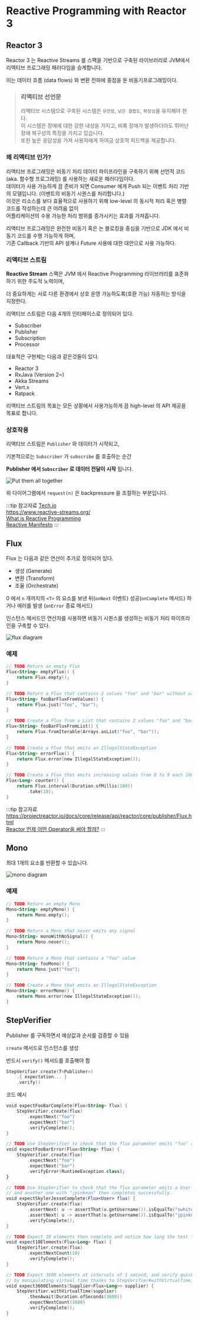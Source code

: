 # Reactive Programming with Reactor 3

## Reactor 3

Reactor 3 는 Reactive Streams 를 스팩을 기반으로 구축된 라이브러리로 JVM에서 리엑티브 프로그래밍 패러다임을 승계합니다.

이는 데이터 흐름 (data flows) 와 변환 전파에 중점을 둔 비동기프로그래밍이다.

> ### 리액티브 선언문
>
> 리액티브 시스템으로 구축된 시스템은 `유연함`, `낮은 결합도`, `확장성`을 유지해야 한다. <br/>
> 이 시스템은 장애에 대한 강한 내성을 가지고, 비록 장애가 발생하더라도 뛰어난 장애 복구성의 특징을 가지고 있습니다. <br/>
> 또한 높은 응답성을 가져 사용자에게 하여금 상호적 피드백을 제공합니다.

### 왜 리액티브 인가?

리액티브 프로그래밍은 비동기 처리 데이터 파이프라인을 구축하기 위해 선언적 코드(aka. 함수형 프로그래밍) 를 사용하는 새로운 패러다임이다.<br/>
데이터가 사용 가능하게 끔 준비가 되면 Consumer 에게 Push 되는 이벤트 처리 기반의 모델입니다. (이벤트의 비동기 시퀀스를 처리합니다.)<br/>
이것은 리소스를 보다 효율적으로 사용하기 위해 low-level 의 동시적 처리 혹은 병렬 코드를 작성하는데 큰 어려움 없이<br/>
어플리케이션의 수용 가능한 처리 범위를 증가시키는 효과를 가져옵니다.

리액티브 프로그래밍은 완전한 비동기 혹은 논 블로킹을 중심을 기반으로 JDK 에서 비동기 코드를 수행 가능하게 하며,<br/>
기존 Callback 기반의 API 설계나 Future 사용에 대한 대안으로 사용 가능하다.

### 리액티브 스트림

**Reactive Stream** 스팩은 JVM 에서 Reactive Programming 라이브러리를 표준화 하기 위한 주도적 노력이며,

더 중요하게는 서로 다른 환경에서 상호 운영 가능하도록(호환 가능) 자동하는 방식을 지정한다.

리액티브 스트림은 다음 4개의 인터페이스로 정의되어 있다.

* Subscriber
* Publisher
* Subscription
* Processor

대표적은 구현체는 다음과 같은것들이 있다.

* Reactor 3
* RxJava (Version 2~)
* Akka Streams
* Vert.x
* Ratpack

리액티브 스트림의 목표는 모든 상황에서 사용가능하게 끔 high-level 의 API 제공을 목표로 합니다.

### 상호작용

리액티브 스트림은 `Publisher` 와 데이터가 시작되고,

기본적으로는 `Subscriber` 가 `subscribe` 를 호출하는 순간

__Publisher 에서 `Subscriber` 로 데이터 전달이 시작__ 됩니다.

![Put them all together](/img/A123.png)

위 다이어그램에서 `request(n)` 은 backpressure 을 조절하는 부분입니다.

:::tip 참고자료
[Tech.io](https://tech.io/playgrounds/929/reactive-programming-with-reactor-3/Intro)<br/>
<https://www.reactive-streams.org/><br/>
[What is Reactive Programming](https://medium.com/@kevalpatel2106/what-is-reactive-programming-da37c1611382)<br/>
[Reactive Manifesto](https://www.reactivemanifesto.org/)
:::

## Flux

Flux 는 다음과 같은 연산이 추가로 정의되어 있다.

* 생성 (Generate)
* 변환 (Transform)
* 조율 (Orchestrate)

0 에서 `n` 개까지의 `<T>` 의 요소를 보낸 뒤(`onNext` 이벤트) 성공(`onComplete` 메서드) 하거나 에러를 발생 (`onError` 종료 메서드)

인스턴스 메서드인 연산자를 사용하면 비동기 시퀀스를 생성하는 비동기 처리 파이프라인을 구축할 수 있다.

![flux diagram](/img/A124.png)

### 예제

```kotlin
// TODO Return an empty Flux
Flux<String> emptyFlux() {
    return Flux.empty();
}

// TODO Return a Flux that contains 2 values "foo" and "bar" without using an array or a collection
Flux<String> fooBarFluxFromValues() {
    return Flux.just("foo", "bar");
}

// TODO Create a Flux from a List that contains 2 values "foo" and "bar"
Flux<String> fooBarFluxFromList() {
    return Flux.fromIterable(Arrays.asList("foo", "bar"));
}

// TODO Create a Flux that emits an IllegalStateException
Flux<String> errorFlux() {
    return Flux.error(new IllegalStateException());
}

// TODO Create a Flux that emits increasing values from 0 to 9 each 100ms
Flux<Long> counter() {
    return Flux.interval(Duration.ofMillis(100))
        .take(10);
}
```

:::tip 참고자료
<https://projectreactor.io/docs/core/release/api/reactor/core/publisher/Flux.html><br/>
[Reactor 언제 어떤 Operator을 써야 할까?](https://luvstudy.tistory.com/100)
:::

## Mono

최대 1개의 요소를 반환할 수 있습니다.

![mono diagram](/img/A125.png)

### 예제

```kotlin
// TODO Return an empty Mono
Mono<String> emptyMono() {
    return Mono.empty();
}

// TODO Return a Mono that never emits any signal
Mono<String> monoWithNoSignal() {
    return Mono.never();
}

// TODO Return a Mono that contains a "foo" value
Mono<String> fooMono() {
    return Mono.just("foo");
}

// TODO Create a Mono that emits an IllegalStateException
Mono<String> errorMono() {
    return Mono.error(new IllegalStateException());
}
```

## StepVerifier

Publisher 를 구독하면서 예상값과 순서를 검증할 수 있음

`create` 메서드로 인스턴스를 생성

반드시 `verify()` 메서드를 호출해야 함

```kotlin
StepVerifier.create(T<Publisher>)
    .{ expectation... }
    .verify()
```

코드 예시

```kotlin
void expectFooBarComplete(Flux<String> flux) {
    StepVerifier.create(flux)
        .expectNext("foo")
        .expectNext("bar")
        .verifyComplete();
}

// TODO Use StepVerifier to check that the flux parameter emits "foo" and "bar" elements then a RuntimeException error.
void expectFooBarError(Flux<String> flux) {
    StepVerifier.create(flux)
        .expectNext("foo")
        .expectNext("bar")
        .verifyError(RuntimeException.class);
}

// TODO Use StepVerifier to check that the flux parameter emits a User with "swhite"username
// and another one with "jpinkman" then completes successfully.
void expectSkylerJesseComplete(Flux<User> flux) {
    StepVerifier.create(flux)
        .assertNext( u -> assertThat(u.getUsername()).isEqualTo("swhite"))
        .assertNext( u -> assertThat(u.getUsername()).isEqualTo("jpinkman"))
        .verifyComplete();
}

// TODO Expect 10 elements then complete and notice how long the test takes.
void expect10Elements(Flux<Long> flux) {
    StepVerifier.create(flux)
        .expectNextCount(10)
        .verifyComplete();
}

// TODO Expect 3600 elements at intervals of 1 second, and verify quicker than 3600s
// by manipulating virtual time thanks to StepVerifier#withVirtualTime, notice how long the test takes
void expect3600Elements(Supplier<Flux<Long>> supplier) {
    StepVerifier.withVirtualTime(supplier)
        .thenAwait(Duration.ofSeconds(3600))
        .expectNextCount(3600)
        .verifyComplete();
}
```

##